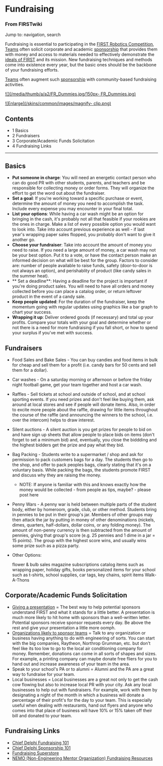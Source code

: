 
# Fundraising

### From FIRSTwiki

Jump to: navigation, search

Fundraising is essential to participating in the [FIRST Robotics
Competition](/index.php/FIRST_Robotics_Competition "FIRST Robotics
Competition" ), [Teams](/index.php/Team "Team" ) often solicit corporate and
academic [sponsorship](/index.php/Sponsorship "Sponsorship" ) that provides
them with money and access to materials needed to effectively demonstrate the
[ideals of FIRST](/index.php/FIRST_philosophy "FIRST philosophy" ) and its
mission. New fundraising techniques and methods come into existence every
year, but the basic ones should be the backbone of your fundraising efforts.

[Teams](/index.php/Team "Team" ) often augment such
[sponsorship](/index.php/Sponsorship "Sponsorship" ) with community-based
fundraising activities.

[![](/media/thumb/a/a2/FR_Dummies.jpg/150px-
FR_Dummies.jpg)](/index.php/Image:FR_Dummies.jpg "" )

[![Enlarge](/skins/common/images/magnify-
clip.png)](/index.php/Image:FR_Dummies.jpg "Enlarge" )

## Contents

  * 1 Basics
  * 2 Fundraisers
  * 3 Corporate/Academic Funds Solicitation
  * 4 Fundraising Links  
---  
  

## Basics

  * **Put someone in charge**: You will need an energetic contact person who can do good PR with other students, parents, and teachers and be responsible for collecting money or order forms. They will organize the effort to get the word out about the fundraiser. 
  * **Set a goal**: If you're working toward a specific purchase or event, determine the amount of money you need to accomplish the task. Include every expense you may encounter in your final total. 
  * **List your options**: While having a car wash might be an option for bringing in the cash, it's probably not all that feasible if your rookies are the ones in charge. Make a list of every possible option you would want to look into. Take into account previous experience as well - if last year's wrapping paper sales flopped, you probably don't want to give it another go. 
  * **Choose your fundraiser**: Take into account the amount of money you need to raise. If you need a large amount of money, a car wash may not be your best option. Put it to a vote, or have the contact person make an informed decision on what will be best for the group. Factors to consider are: number of people available to raise funds, safety (door-to-door is not always an option), and perishablity of product (like candy sales in the summer heat). 
  * ** Set a deadline**: Having a deadline for the project is important if you're doing product sales. You will need to have all orders and money collected before you can place a catalog order, or return leftover product in the event of a candy sale. 
  * **Keep people updated**: For the duration of the fundraiser, keep the momentum going with regular updates using graphics like a bar graph to chart your success. 
  * **Wrapping it up**: Deliver ordered goods (if necessary) and total up your profits. Compare your totals with your goal and determine whether or not there is a need for more fundraising if you fall short, or how to spend your surplus if you've met with success. 


##  Fundraisers

  * Food Sales and Bake Sales - You can buy candies and food items in bulk for cheap and sell them for a profit (i.e. candy bars for 50 cents and sell them for a dollar). 
  * Car washes - On a saturday morning or afternoon or before the friday night football game, get your team together and host a car wash. 
  * Raffles - Sell tickets at school and outside of school, and at school sporting events. If you need prizes and don't feel like buying them, ask around at local stores and see if people will donate items. Also, in order to excite more people about the raffle, drawing for little items throughout the course of the raffle (and announcing the winners to the school, i.e. over the intercom) helps to draw interest. 
  * Silent auctions - A silent auction is you get prizes for people to bid on and have sign up sheets that allow people to place bids on items (don't forget to set a minimum bid) and, eventually, you close the biddding and the highest bidders get the prize and pay what they bid. 
  * Bag Packing - Students write to a supermarket / shop and ask for permission to pack customers bags for a day. The students then go to the shop, and offer to pack peoples bags, clearly stating that it's on a voluntary basis. While packing the bags, the students promote FIRST and discuss why they are raising the money. 
    * NOTE: If anyone is familiar with this and knows exactly how the money would be collected - from people as tips, maybe? - please post here 
  * Penny Wars - A penny war is held between multiple parts of the student body, either by homeroom, grade, club, or other method. Students bring in pennies to be put in their group's jar. Members of other groups may then attack the jar by putting in money of other denominations (nickels, dimes, quarters, half-dollars, dollar coins, or any folding money). The amount of non-penny currency is then subtracted from the amount of pennies, giving that group's score (e.g. 25 pennies and 1 dime in a jar = 15 points). The group with the highest score wins, and usually wins some prize such as a pizza party. 

  

  * Other Options: 

    flower &amp; bulb sales 
    magazine subscriptions 
    catalog items such as wrapping paper, holiday gifts, books 
    personalized items for your school such as t-shirts, school supplies, car tags, key chains, spirit items 
    Walk-A-Thons 


##  Corporate/Academic Funds Solicitation

  * [Giving a presentation](http://www.firstnemo.org/resources.htm "http://www.firstnemo.org/resources.htm" ) = The best way to help potential sponsors understand FIRST and what it stands for a little better. A presentation is much more likely to hit home with sponsors than a well-written letter. Potential sponsors receive sponsor requests every day. Be above the rest and give your presentation a little more oomph. 
  * [Organizations likely to sponsor teams](/index.php/Organizations_likely_to_sponsor_teams "Organizations likely to sponsor teams" ) = Talk to any organization or business having anything to do with engineering of sorts. You can start with the big companies, Raytheon, Northrop Grumman, etc. but don't feel like its too low to go to the local air conditioning company for money. Remember, donations can come in all sorts of shapes and sizes. For example, a printing company can maybe donate free fliers for you to hand out and increase awareness of your team in the area. 
  * Speak to your school's PA or to alumni = Alumni and the PA are a great way to fundraise for your team. 
  * Local businesses = Local businesses are a great not only to get the cash cow flowing but also to increase local PR with your city. Ask any local businesses to help out with fundraisers. For example, work with them by designating a night of the month in which a business will donate a percentage of their profit's for the day to your team. This is especially useful when dealing with restaurants, hand out flyers and anyone who comes into that place of business will have 10% or 15% taken off their bill and donated to your team. 


## Fundraising Links

  * [Chief Delphi Fundraising 101](http://www.chiefdelphi.com/forums/showthread.php?t=68044 "http://www.chiefdelphi.com/forums/showthread.php?t=68044" )
  * [Chief Delphi Sponsorship 101](http://www.chiefdelphi.com/forums/showthread.php?t=68051 "http://www.chiefdelphi.com/forums/showthread.php?t=68051" )
  * [Fundraising Superstore](http://www.fundraisersuperstore.com/ "http://www.fundraisersuperstore.com/" )
  * [NEMO (Non-Engineering Mentor Organization) Fundraising Resources](http://www.firstnemo.org/resources.htm "http://www.firstnemo.org/resources.htm" )


